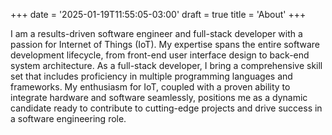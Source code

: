 +++
date = '2025-01-19T11:55:05-03:00'
draft = true
title = 'About'
+++

I am a results-driven software engineer and full-stack developer with a passion for Internet of Things (IoT). My expertise spans the entire software development lifecycle, from front-end user interface design to back-end system architecture. As a full-stack developer, I bring a comprehensive skill set that includes proficiency in multiple programming languages and frameworks. My enthusiasm for IoT, coupled with a proven ability to integrate hardware and software seamlessly, positions me as a dynamic candidate ready to contribute to cutting-edge projects and drive success in a software engineering role.